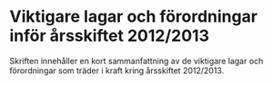 # Viktigare lagar och förordningar inför årsskiftet 2012/2013

Skriften innehåller en kort sammanfattning av de viktigare lagar och förordningar som träder i kraft kring årsskiftet 2012/2013.
